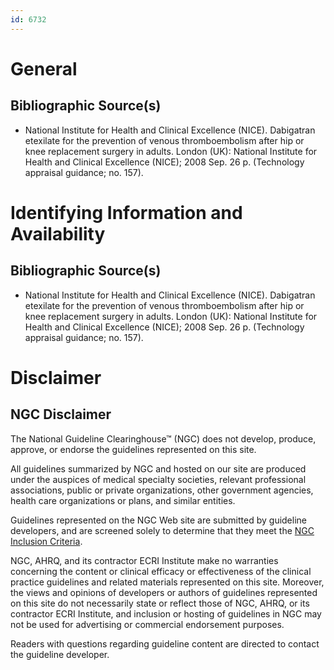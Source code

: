 ```yaml
---
id: 6732
---
```


# General

## Bibliographic Source(s)

- National Institute for Health and Clinical Excellence (NICE). Dabigatran etexilate for the prevention of venous thromboembolism after hip or knee replacement surgery in adults. London (UK): National Institute for Health and Clinical Excellence (NICE); 2008 Sep. 26 p. (Technology appraisal guidance; no. 157).

# Identifying Information and Availability

## Bibliographic Source(s)

- National Institute for Health and Clinical Excellence (NICE). Dabigatran etexilate for the prevention of venous thromboembolism after hip or knee replacement surgery in adults. London (UK): National Institute for Health and Clinical Excellence (NICE); 2008 Sep. 26 p. (Technology appraisal guidance; no. 157).

# Disclaimer

## NGC Disclaimer

The National Guideline Clearinghouse™ (NGC) does not develop, produce, approve, or endorse the guidelines represented on this site.

All guidelines summarized by NGC and hosted on our site are produced under the auspices of medical specialty societies, relevant professional associations, public or private organizations, other government agencies, health care organizations or plans, and similar entities.

Guidelines represented on the NGC Web site are submitted by guideline developers, and are screened solely to determine that they meet the [NGC Inclusion Criteria](/help-and-about/summaries/inclusion-criteria).

NGC, AHRQ, and its contractor ECRI Institute make no warranties concerning the content or clinical efficacy or effectiveness of the clinical practice guidelines and related materials represented on this site. Moreover, the views and opinions of developers or authors of guidelines represented on this site do not necessarily state or reflect those of NGC, AHRQ, or its contractor ECRI Institute, and inclusion or hosting of guidelines in NGC may not be used for advertising or commercial endorsement purposes.

Readers with questions regarding guideline content are directed to contact the guideline developer.

